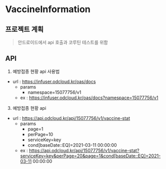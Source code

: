 # VaccineInformation

## 프로젝트 계획
> 안드로이드에서 api 호출과 코루틴 테스트를 위함

## API
1. 예방접종 현황 api 사용법
+ url : https://infuser.odcloud.kr/oas/docs
    + params
        + namespace=15077756/v1
    + ex : https://infuser.odcloud.kr/oas/docs?namespace=15077756/v1

3. 예방접종 현황 api
+ url : https://api.odcloud.kr/api/15077756/v1/vaccine-stat
    + params
        + page=1
        + perPage=10
        + serviceKey=key
        + cond[baseDate::EQ]=2021-03-11 00:00:00
    + ex : https://api.odcloud.kr/api/15077756/v1/vaccine-stat?serviceKey=key&perPage=20&page=1&cond[baseDate::EQ]=2021-03-11 00:00:00